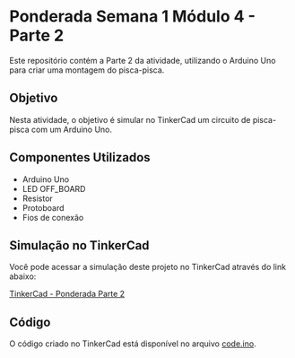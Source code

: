 # Ponderada Semana 1 Módulo 4 - Parte 2

Este repositório contém a Parte 2 da atividade, utilizando o Arduino Uno para criar uma montagem do pisca-pisca.

## Objetivo

Nesta atividade, o objetivo é simular no TinkerCad um circuito de pisca-pisca com um Arduino Uno.

## Componentes Utilizados

- Arduino Uno
- LED OFF_BOARD
- Resistor
- Protoboard
- Fios de conexão

## Simulação no TinkerCad

Você pode acessar a simulação deste projeto no TinkerCad através do link abaixo:

[TinkerCad - Ponderada Parte 2](https://www.tinkercad.com/things/cWQ5PDSkEat-ponderada-1)

## Código
O código criado no TinkerCad está disponível no arquivo [code.ino](code.ino).
